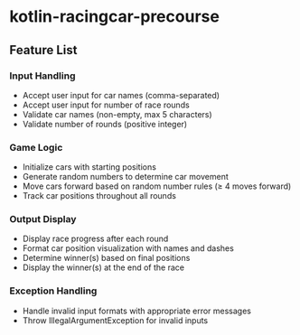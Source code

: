 # kotlin-racingcar-precourse

## Feature List

### Input Handling
- Accept user input for car names (comma-separated)
- Accept user input for number of race rounds
- Validate car names (non-empty, max 5 characters)
- Validate number of rounds (positive integer)

### Game Logic
- Initialize cars with starting positions
- Generate random numbers to determine car movement
- Move cars forward based on random number rules (≥ 4 moves forward)
- Track car positions throughout all rounds

### Output Display
- Display race progress after each round
- Format car position visualization with names and dashes
- Determine winner(s) based on final positions
- Display the winner(s) at the end of the race

### Exception Handling
- Handle invalid input formats with appropriate error messages
- Throw IllegalArgumentException for invalid inputs